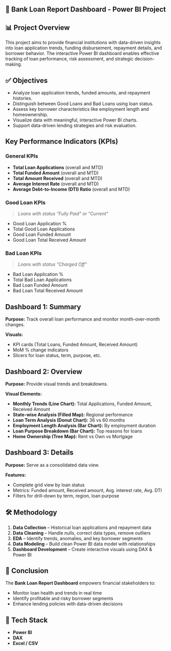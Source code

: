 ## 🏦 Bank Loan Report Dashboard - Power BI Project

## 📊 Project Overview

This project aims to provide financial institutions with data-driven insights into loan application trends, funding disbursement, repayment details, and borrower behavior. The interactive Power BI dashboard enables effective tracking of loan performance, risk assessment, and strategic decision-making.

## ✅ Objectives

- Analyze loan application trends, funded amounts, and repayment histories.
- Distinguish between Good Loans and Bad Loans using loan status.
- Assess key borrower characteristics like employment length and homeownership.
- Visualize data with meaningful, interactive Power BI charts.
- Support data-driven lending strategies and risk evaluation.

##  Key Performance Indicators (KPIs)

###  General KPIs
- **Total Loan Applications** (overall and MTD)
- **Total Funded Amount** (overall and MTD)
- **Total Amount Received** (overall and MTD)
- **Average Interest Rate** (overall and MTD)
- **Average Debt-to-Income (DTI) Ratio** (overall and MTD)

###  Good Loan KPIs
> *Loans with status "Fully Paid" or "Current"*
- Good Loan Application %
- Total Good Loan Applications
- Good Loan Funded Amount
- Good Loan Total Received Amount

###  Bad Loan KPIs
> *Loans with status "Charged Off"*
- Bad Loan Application %
- Total Bad Loan Applications
- Bad Loan Funded Amount
- Bad Loan Total Received Amount


## Dashboard 1: Summary

**Purpose:** Track overall loan performance and monitor month-over-month changes.

**Visuals:**
- KPI cards (Total Loans, Funded Amount, Received Amount)
- MoM % change indicators
- Slicers for loan status, term, purpose, etc.

## Dashboard 2: Overview

**Purpose:** Provide visual trends and breakdowns.

**Visual Elements:**
- **Monthly Trends (Line Chart):** Total Applications, Funded Amount, Received Amount
- **State-wise Analysis (Filled Map):** Regional performance
- **Loan Term Analysis (Donut Chart):** 36 vs 60 months
- **Employment Length Analysis (Bar Chart):** By employment duration
- **Loan Purpose Breakdown (Bar Chart):** Top reasons for loans
- **Home Ownership (Tree Map):** Rent vs Own vs Mortgage

## Dashboard 3: Details

**Purpose:** Serve as a consolidated data view.

**Features:**
- Complete grid view by loan status
- Metrics: Funded amount, Received amount, Avg. interest rate, Avg. DTI
- Filters for drill-down by term, region, loan purpose


## 🛠️ Methodology

1. **Data Collection** – Historical loan applications and repayment data
2. **Data Cleaning** – Handle nulls, correct data types, remove outliers
3. **EDA** – Identify trends, anomalies, and key borrower segments
4. **Data Modeling** – Build clean Power BI data model with relationships
5. **Dashboard Development** – Create interactive visuals using DAX & Power BI

## 📌 Conclusion

The **Bank Loan Report Dashboard** empowers financial stakeholders to:
- Monitor loan health and trends in real time
- Identify profitable and risky borrower segments
- Enhance lending policies with data-driven decisions

## 🧠 Tech Stack

- **Power BI**
- **DAX**
- **Excel / CSV**

